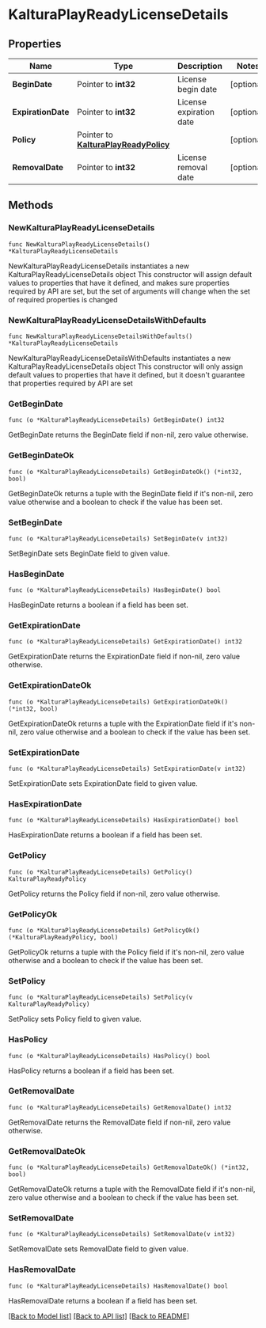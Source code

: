 # KalturaPlayReadyLicenseDetails

## Properties

Name | Type | Description | Notes
------------ | ------------- | ------------- | -------------
**BeginDate** | Pointer to **int32** | License begin date | [optional] 
**ExpirationDate** | Pointer to **int32** | License expiration date | [optional] 
**Policy** | Pointer to [**KalturaPlayReadyPolicy**](KalturaPlayReadyPolicy.md) |  | [optional] 
**RemovalDate** | Pointer to **int32** | License removal date | [optional] 

## Methods

### NewKalturaPlayReadyLicenseDetails

`func NewKalturaPlayReadyLicenseDetails() *KalturaPlayReadyLicenseDetails`

NewKalturaPlayReadyLicenseDetails instantiates a new KalturaPlayReadyLicenseDetails object
This constructor will assign default values to properties that have it defined,
and makes sure properties required by API are set, but the set of arguments
will change when the set of required properties is changed

### NewKalturaPlayReadyLicenseDetailsWithDefaults

`func NewKalturaPlayReadyLicenseDetailsWithDefaults() *KalturaPlayReadyLicenseDetails`

NewKalturaPlayReadyLicenseDetailsWithDefaults instantiates a new KalturaPlayReadyLicenseDetails object
This constructor will only assign default values to properties that have it defined,
but it doesn't guarantee that properties required by API are set

### GetBeginDate

`func (o *KalturaPlayReadyLicenseDetails) GetBeginDate() int32`

GetBeginDate returns the BeginDate field if non-nil, zero value otherwise.

### GetBeginDateOk

`func (o *KalturaPlayReadyLicenseDetails) GetBeginDateOk() (*int32, bool)`

GetBeginDateOk returns a tuple with the BeginDate field if it's non-nil, zero value otherwise
and a boolean to check if the value has been set.

### SetBeginDate

`func (o *KalturaPlayReadyLicenseDetails) SetBeginDate(v int32)`

SetBeginDate sets BeginDate field to given value.

### HasBeginDate

`func (o *KalturaPlayReadyLicenseDetails) HasBeginDate() bool`

HasBeginDate returns a boolean if a field has been set.

### GetExpirationDate

`func (o *KalturaPlayReadyLicenseDetails) GetExpirationDate() int32`

GetExpirationDate returns the ExpirationDate field if non-nil, zero value otherwise.

### GetExpirationDateOk

`func (o *KalturaPlayReadyLicenseDetails) GetExpirationDateOk() (*int32, bool)`

GetExpirationDateOk returns a tuple with the ExpirationDate field if it's non-nil, zero value otherwise
and a boolean to check if the value has been set.

### SetExpirationDate

`func (o *KalturaPlayReadyLicenseDetails) SetExpirationDate(v int32)`

SetExpirationDate sets ExpirationDate field to given value.

### HasExpirationDate

`func (o *KalturaPlayReadyLicenseDetails) HasExpirationDate() bool`

HasExpirationDate returns a boolean if a field has been set.

### GetPolicy

`func (o *KalturaPlayReadyLicenseDetails) GetPolicy() KalturaPlayReadyPolicy`

GetPolicy returns the Policy field if non-nil, zero value otherwise.

### GetPolicyOk

`func (o *KalturaPlayReadyLicenseDetails) GetPolicyOk() (*KalturaPlayReadyPolicy, bool)`

GetPolicyOk returns a tuple with the Policy field if it's non-nil, zero value otherwise
and a boolean to check if the value has been set.

### SetPolicy

`func (o *KalturaPlayReadyLicenseDetails) SetPolicy(v KalturaPlayReadyPolicy)`

SetPolicy sets Policy field to given value.

### HasPolicy

`func (o *KalturaPlayReadyLicenseDetails) HasPolicy() bool`

HasPolicy returns a boolean if a field has been set.

### GetRemovalDate

`func (o *KalturaPlayReadyLicenseDetails) GetRemovalDate() int32`

GetRemovalDate returns the RemovalDate field if non-nil, zero value otherwise.

### GetRemovalDateOk

`func (o *KalturaPlayReadyLicenseDetails) GetRemovalDateOk() (*int32, bool)`

GetRemovalDateOk returns a tuple with the RemovalDate field if it's non-nil, zero value otherwise
and a boolean to check if the value has been set.

### SetRemovalDate

`func (o *KalturaPlayReadyLicenseDetails) SetRemovalDate(v int32)`

SetRemovalDate sets RemovalDate field to given value.

### HasRemovalDate

`func (o *KalturaPlayReadyLicenseDetails) HasRemovalDate() bool`

HasRemovalDate returns a boolean if a field has been set.


[[Back to Model list]](../README.md#documentation-for-models) [[Back to API list]](../README.md#documentation-for-api-endpoints) [[Back to README]](../README.md)


